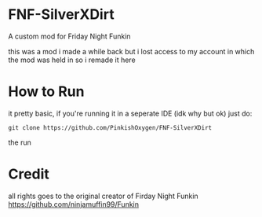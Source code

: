 # FNF-SilverXDirt
A custom mod for Friday Night Funkin

this was a mod i made a while back but i lost access to my account in which the mod was held in so i remade it here

# How to Run

it pretty basic, if you're running it in a seperate IDE (idk why but ok) just do:

```git clone https://github.com/PinkishOxygen/FNF-SilverXDirt```

the run

# Credit

all rights goes to the original creator of Firday Night Funkin 
https://github.com/ninjamuffin99/Funkin
